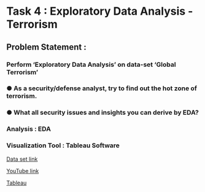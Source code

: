# Task 4 : Exploratory Data Analysis - Terrorism
## Problem Statement : 
### Perform ‘Exploratory Data Analysis’ on data-set ‘Global Terrorism’
### ● As a security/defense analyst, try to find out the hot zone of terrorism.
### ● What all security issues and insights you can derive by EDA?
### Analysis : EDA
### Visualization Tool : Tableau Software

[Data set link](https://bit.ly/2TK5Xn5)


[YouTube link](https://www.youtube.com/watch?v=cGBT7GhN-J8)


[Tableau](https://public.tableau.com/app/profile/ashish.sahu3987/viz/Task4ExploratoryDataAnalysis-Terrorism_16345626048260/Dashboard1)
